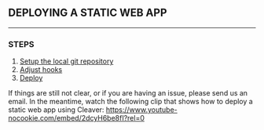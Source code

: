 ## DEPLOYING A STATIC WEB APP
---

### STEPS
1. [Setup the local git repository][setup-repo]
2. [Adjust hooks][adjust-hooks]
3. [Deploy][deploy]

If things are still not clear, or if you are having an issue, please send us an email. In the meantime, watch the following clip that shows how to deploy a static web app using Cleaver: https://www.youtube-nocookie.com/embed/2dcyH6be8fI?rel=0

<br/>

[setup-repo]: ../Local%20Repository.md
[adjust-hooks]: ../Hooks.md
[deploy]: ../README.md
